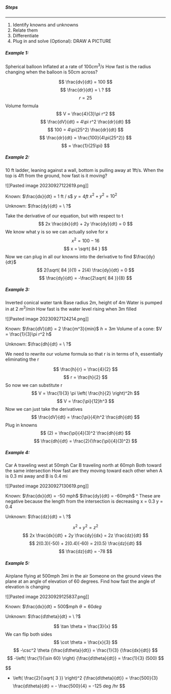##### Steps
---
1. Identify knowns and unknowns
2. Relate them
3. Differentiate
4. Plug in and solve
(Optional): DRAW A PICTURE
##### Example 1:
Spherical balloon
Inflated at a rate of 100$cm^3/s$
How fast is the radius changing when the balloon is 50cm across?

$$
\frac{dv}{dt} = 100
$$
$$
\frac{dr}{dt} = \ ?
$$
$$
r = 25
$$
Volume formula
$$
V = \frac{4}{3}\pi r^2
$$
$$
\frac{dV}{dt} = 4\pi r^2 \frac{dr}{dt}
$$
$$
100 = 4\pi(25^2) \frac{dr}{dt}
$$
$$
\frac{dr}{dt} = \frac{100}{4\pi(25^2)}
$$
$$
= \frac{1}{25\pi}
$$
##### Example 2:
10 ft ladder, leaning against a wall, bottom is pulling away at 1ft/s.
When the top is 4ft from the ground, how fast is it moving?

![[Pasted image 20230927122619.png]]

Known:
$\frac{dx}{dt} = 1 ft / s$
$y = 4ft$
$x^2 + y^2 = 10^2$

Unknown:
$\frac{dy}{dt} = \ ?$

Take the derivative of our equation, but with respect to t
$$
2x \frac{dx}{dt} + 2y \frac{dy}{dt} = 0
$$
We know what y is so we can actually solve for x
$$
x^2 = 100-16
$$
$$
x = \sqrt{ 84 }
$$
Now we can plug in all our knowns into the derivative to find $\frac{dy}{dt}$
$$
2(\sqrt{ 84 })(1) + 2(4) \frac{dy}{dt} = 0
$$
$$
\frac{dy}{dt} = -\frac{2\sqrt{ 84 }}{8}
$$
##### Example 3:
Inverted conical water tank
Base radius 2m, height of 4m
Water is pumped in at 2 $m^3 / min$
How fast is the water level rising when 3m filled

![[Pasted image 20230927124214.png]]

Known:
$\frac{dV}{dt} = 2 \frac{m^3}{min}$
$h = 3m$
Volume of a cone: $V = \frac{1}{3}\pi r^2 h$

Unknown:
$\frac{dh}{dt} = \ ?$

We need to rewrite our volume formula so that r is in terms of h, essentially eliminating the r

$$
\frac{h}{r} = \frac{4}{2}
$$
$$
r = \frac{h}{2}
$$
So now we can substitute r
$$
V = \frac{1}{3} \pi \left( \frac{h}{2} \right)^2h
$$
$$
V = \frac{\pi}{12}h^3
$$
Now we can just take the derivatives
$$
\frac{dV}{dt} = \frac{\pi}{4}h^2 \frac{dh}{dt}
$$
Plug in knowns
$$
(2) = \frac{\pi}{4}(3)^2 \frac{dh}{dt}
$$
$$
\frac{dh}{dt} = \frac{2}{\frac{\pi}{4}(3)^2}
$$
##### Example 4:
Car A traveling west at 50mph
Car B traveling north at 60mph
Both toward the same intersection
How fast are they moving toward each other when A is 0.3 mi away and B is 0.4 mi

![[Pasted image 20230927130619.png]]

Known:
$\frac{dx}{dt} = -50 mph$
$\frac{dy}{dt} = -60mph$
^ These are negative because the length from the intersection is decreasing 
x = 0.3
y = 0.4

Unknown:
$\frac{dz}{dt} = \ ?$

$$
x^2 + y^2 = z^2
$$
$$
2x \frac{dx}{dt} + 2y \frac{dy}{dx} = 2z \frac{dz}{dt}
$$
$$
2(0.3)(-50) + 2(0.4)(-60) = 2(0.5) \frac{dz}{dt}
$$
$$
\frac{dz}{dt} = -78
$$
##### Example 5:
Airplane flying at 500mph
3mi in the air
Someone on the ground views the plane at an angle of elevation of 60 degrees.
Find how fast the angle of elevation is changing

![[Pasted image 20230929125837.png]]

Known:
$\frac{dx}{dt} = 500$mph
$\theta = 60deg$

Unknown:
$\frac{d\theta}{dt} = \ ?$

$$
\tan \theta = \frac{3}{x}
$$
We can flip both sides 
$$
\cot \theta = \frac{x}{3}
$$
$$
-\csc^2 \theta {\frac{d\theta}{dt}} = \frac{1}{3} {\frac{dx}{dt}}
$$
$$
-\left( \frac{1}{\sin 60} \right) {\frac{d\theta}{dt}} = \frac{1}{3} (500)
$$

$$
- \left( \frac{2}{\sqrt{ 3 }} \right)^2 {\frac{d\theta}{dt}} = \frac{500}{3}
$$
$$
\frac{d\theta}{dt} = - \frac{500}{4} = -125 deg /hr
$$

